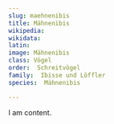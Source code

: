 ```yaml
---
slug: maehnenibis
title: Mähnenibis
wikipedia: 
wikidata: 
latin:
image: Mähnenibis
class: Vögel
order:  Schreitvögel
family:  Ibisse und Löffler
species:  Mähnenibis

---
```


I am content.
